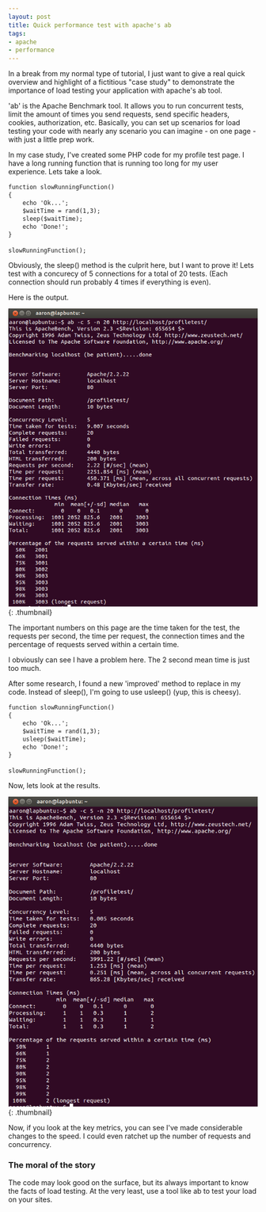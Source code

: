 ```yaml
---
layout: post
title: Quick performance test with apache's ab
tags:
- apache
- performance
---
```


In a break from my normal type of tutorial, I just want to give a real quick overview and highlight of a fictitious "case study" to demonstrate the importance of load testing your application with apache's ab tool.

'ab' is the Apache Benchmark tool.  It allows you to run concurrent tests, limit the amount of times you send requests, send specific headers, cookies, authorization, etc.  Basically, you can set up scenarios for load testing your code with nearly any scenario you can imagine - on one page - with just a little prep work.

In my case study, I've created some PHP code for my profile test page.  I have a long running function that is running too long for my user experience.  Lets take a look.

```php?start_inline=1     
function slowRunningFunction()
{
    echo 'Ok...';
    $waitTime = rand(1,3);
    sleep($waitTime);
    echo 'Done!';
}

slowRunningFunction();
```

Obviously, the sleep() method is the culprit here, but I want to prove it!  Lets test with a concurecy of 5 connections for a total of 20 tests.  (Each connection should run probably 4 times if everything is even).

Here is the output.

[![AB results](/uploads/2013/2.png)](/uploads/2013/2.png){: .thumbnail}

The important numbers on this page are the time taken for the test, the requests per second, the time per request, the connection times and the percentage of requests served within a certain time.

I obviously can see I have a problem here.  The 2 second mean time is just too much.

After some research, I found a new 'improved' method to replace in my code.  Instead of sleep(), I'm going to use usleep() (yup, this is cheesy).

```php?start_inline=1
function slowRunningFunction()
{
    echo 'Ok...';
    $waitTime = rand(1,3);
    usleep($waitTime);
    echo 'Done!';
}
    
slowRunningFunction();
```

Now, lets look at the results.

[![AB Results](/uploads/2013/4.png)](/uploads/2013/4.png){: .thumbnail}

Now, if you look at the key metrics, you can see I've made considerable changes to the speed.  I could even ratchet up the number of requests and concurrency.  

### The moral of the story

The code may look good on the surface, but its always important to know the facts of load testing.  At the very least, use a tool like ab to test your load on your sites.

